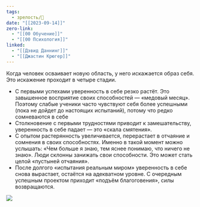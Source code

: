 ```yaml
---
tags:
  - зрелость/🌱
date: "[[2023-09-14]]"
zero-link:
  - "[[00 Обучение]]"
  - "[[00 Психология]]"
linked:
  - "[[Дэвид Даннинг]]"
  - "[[Джастин Крюгер]]"
---
```

Когда человек осваивает новую область, у него искажается образ себя. Это искажение проходит в четыре стадии.

- С первыми успехами уверенность в себе резко растёт. Это завышенное восприятие своих способностей — «медовый месяц». Поэтому слабые ученики часто чувствуют себя более успешными (пока не дойдет до настоящих испытаний), потому что редко сомневаются в себе
- Столкновение с первыми трудностями приводит к замешательству, уверенность в себе падает — это «скала смятения».
- С опытом растерянность увеличивается, перерастает в отчаяние и сомнения в своих способностях. Именно в такой момент можно услышать: «Чем больше я знаю, тем яснее понимаю, что ничего не знаю». Люди склонны занижать свои способности. Это может стать целой «пустыней отчаяния».
- После долгого «испытания реальным миром» уверенность в себе снова вырастает, остаётся на адекватном уровне. С очередным успешным проектом приходит «подъём благоговения», силы возвращаются.

![](Pasted%20image%2020230914145442.png)
